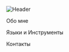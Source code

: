![Header](https://github.com/Alina18472/Alina18472/blob/main/assets/working%20dcat.png)

Обо мне

Языки и Инструменты

Контакты